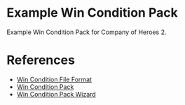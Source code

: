 # Example Win Condition Pack
Example Win Condition Pack for Company of Heroes 2.

# References
- [Win Condition File Format](http://modding.companyofheroes.com/win-condition-file-format)
- [Win Condition Pack](http://modding.companyofheroes.com/win-condition-pack)
- [Win Condition Pack Wizard](http://modding.companyofheroes.com/win-condition-pack-wizard)
